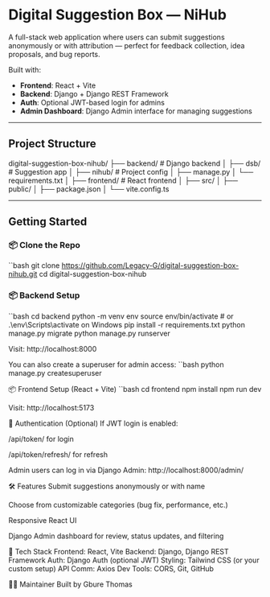 #  Digital Suggestion Box — NiHub

A full-stack web application where users can submit suggestions anonymously or with attribution — perfect for feedback collection, idea proposals, and bug reports.

Built with:
- **Frontend**: React + Vite
- **Backend**: Django + Django REST Framework
- **Auth**: Optional JWT-based login for admins
- **Admin Dashboard**: Django Admin interface for managing suggestions

---

##  Project Structure
digital-suggestion-box-nihub/
├── backend/           # Django backend
│   ├── dsb/           # Suggestion app
│   ├── nihub/         # Project config
│   ├── manage.py
│   └── requirements.txt
│
├── frontend/          # React frontend
│   ├── src/
│   ├── public/
│   ├── package.json
│   └── vite.config.ts


---

## Getting Started

### 📦 Clone the Repo
``bash
git clone https://github.com/Legacy-G/digital-suggestion-box-nihub.git
cd digital-suggestion-box-nihub

### 📦 Backend Setup
``bash
cd backend
python -m venv env
source env/bin/activate  # or .\env\Scripts\activate on Windows
pip install -r requirements.txt
python manage.py migrate
python manage.py runserver

Visit: http://localhost:8000

You can also create a superuser for admin access:
``bash
python manage.py createsuperuser

📦 Frontend Setup (React + Vite)
``bash
cd frontend
npm install
npm run dev

Visit: http://localhost:5173

🔐 Authentication (Optional)
If JWT login is enabled:

/api/token/ for login

/api/token/refresh/ for refresh

Admin users can log in via Django Admin: http://localhost:8000/admin/

🛠️ Features
Submit suggestions anonymously or with name

Choose from customizable categories (bug fix, performance, etc.)

Responsive React UI

Django Admin dashboard for review, status updates, and filtering


🧰 Tech Stack
Frontend:	React, Vite
Backend:	Django, Django REST Framework
Auth:	Django Auth (optional JWT)
Styling:	Tailwind CSS (or your custom setup)
API Comm:	Axios
Dev Tools:	CORS, Git, GitHub

👨‍💻 Maintainer
Built by Gbure Thomas
